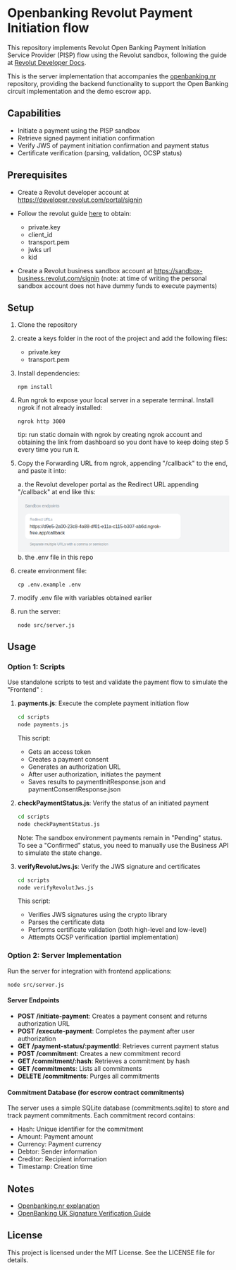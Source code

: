 # Openbanking Revolut Payment Initiation flow 

This repository implements Revolut Open Banking Payment Initiation Service Provider (PISP) flow using the Revolut sandbox, following the guide at [Revolut Developer Docs](https://developer.revolut.com/docs/guides/build-banking-apps/tutorials/initiate-your-first-payment).

This is the server implementation that accompanies the [openbanking.nr](https://github.com/openbanking-nr) repository, providing the backend functionality to support the Open Banking circuit implementation and the demo escrow app. 

## Capabilities

- Initiate a payment using the PISP sandbox
- Retrieve signed payment initiation confirmation
- Verify JWS of payment initiation confirmation and payment status 
- Certificate verification (parsing, validation, OCSP status)

## Prerequisites

- Create a Revolut developer account at https://developer.revolut.com/portal/signin

- Follow the revolut guide [here](https://developer.revolut.com/docs/guides/build-banking-apps/get-started/register-your-application-in-the-developer-portal) to obtain: 
    - private.key
    - client_id 
    - transport.pem 
    - jwks url 
    - kid 

- Create a Revolut business sandbox account at https://sandbox-business.revolut.com/signin
(note: at time of writing the personal sandbox account does not have dummy funds to execute payments)


## Setup

1. Clone the repository
2. create a keys folder in the root of the project and add the following files:
    - private.key
    - transport.pem
3. Install dependencies:
    ```
    npm install
    ```  
4. Run ngrok to expose your local server in a seperate terminal. Install ngrok if not already installed:

    ```
    ngrok http 3000
    ```
    tip: run static domain with ngrok by creating ngrok account and obtaining the link from dashboard so you dont have to keep doing step 5 every time you run it. 


5. Copy the Forwarding URL from ngrok, appending "/callback" to the end, and paste it into: 

    a. the Revolut developer portal as the Redirect URL appending "/callback" at end like this:
    ![alt text](image.png)
    b. the .env file in this repo

6. create environment file: 
    ```
    cp .env.example .env
    ``` 
7. modify .env file with variables obtained earlier
8. run the server: 
    ```
    node src/server.js
    ```

## Usage 
### Option 1: Scripts 
Use standalone scripts to test and validate the payment flow to simulate the "Frontend" :

1. **payments.js**: Execute the complete payment initiation flow

    ```bash
    cd scripts
    node payments.js
    ```
    This script:
    - Gets an access token
    - Creates a payment consent
    - Generates an authorization URL
    - After user authorization, initiates the payment
    - Saves results to paymentInitResponse.json and paymentConsentResponse.json


2. **checkPaymentStatus.js**: Verify the status of an initiated payment

    ```bash
    cd scripts
    node checkPaymentStatus.js
    ```
    Note: The sandbox environment payments remain in "Pending" status. To see a "Confirmed" status, you need to manually use the Business API to simulate the state change.

3. **verifyRevolutJws.js**: Verify the JWS signature and certificates

    ```bash
    cd scripts
    node verifyRevolutJws.js
    ```

    This script:
    - Verifies JWS signatures using the crypto library
    - Parses the certificate data
    - Performs certificate validation (both high-level and low-level)
    - Attempts OCSP verification (partial implementation)

### Option 2: Server Implementation

Run the server for integration with frontend applications:

    
    node src/server.js
    

#### Server Endpoints
- **POST /initiate-payment**: Creates a payment consent and returns authorization URL
- **POST /execute-payment**: Completes the payment after user authorization
- **GET /payment-status/:paymentId**: Retrieves current payment status
- **POST /commitment**: Creates a new commitment record
- **GET /commitment/:hash**: Retrieves a commitment by hash
- **GET /commitments**: Lists all commitments
- **DELETE /commitments**: Purges all commitments

#### Commitment Database (for escrow contract commitments)
The server uses a simple SQLite database (commitments.sqlite) to store and track payment commitments. Each commitment record contains:
- Hash: Unique identifier for the commitment
- Amount: Payment amount
- Currency: Payment currency
- Debtor: Sender information
- Creditor: Recipient information
- Timestamp: Creation time

## Notes 

- [Openbanking.nr explanation](https://hackmd.io/zslMbRQvTFG90p37OSkU2Q)
- [OpenBanking UK Signature Verification Guide](https://openbankinguk.github.io/read-write-api-site3/v4.0/profiles/read-write-data-api-profile.html#process-for-verifying-a-signature)

## License 
This project is licensed under the MIT License. See the LICENSE file for details.

